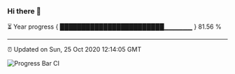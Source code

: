 ### Hi there 👋

⏳ Year progress { ████████████████████████▁▁▁▁▁▁ } 81.56 %

---

⏰ Updated on Sun, 25 Oct 2020 12:14:05 GMT

![Progress Bar CI](https://github.com/liununu/liununu/workflows/Progress%20Bar%20CI/badge.svg)
